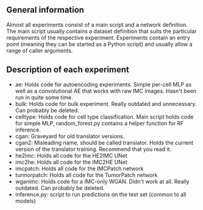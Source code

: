## General information
Almost all experiments consist of a main script and a network definition. The main script usually contains a dataset definition that suits the particular requirements of the respective experiment. Experiments contain an entry point (meaning they can be started as a Python script) and usually allow a range of caller arguments.

## Description of each experiment
- ae: Holds code for autoencoding experiments. Simple per-cell MLP as well as a convolutional AE that works with raw IMC images. Hasn't been run in quite some time.
- bulk: Holds code for bulk experiment. Really outdated and unnecessary. Can probably be deleted.
- celltype: Holds code for cell type classification. Main script holds code for simple MLP, random_forest.py contains a helper function for RF inference.
- cgan: Graveyard for old translator versions.
- cgan2: Misleading name, should be called translator. Holds the current version of the translator training. Recommend that you read it.
- he2imc: Holds all code for the HE2IMC UNet
- imc2he: Holds all code for the IMC2HE UNet
- imcpatch: Holds all code for the IMCPatch network
- turmorpatch: Holds all code for the TumorPatch network
- wganimc: Holds code for a IMC-only WGAN. Didn't work at all. Really outdated. Can probably be deleted.
- inference.py: script to run predictions on the test set (common to all models)

